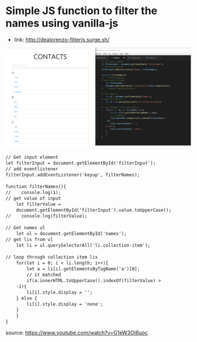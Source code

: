# Simple JS function to filter the names using vanilla-js

* link: http://dealorenzo-filterjs.surge.sh/

![alt-text](images/sample.png)

```
// Get input element
let filterInput = document.getElementById('filterInput');
// add eventlistener
filterInput.addEventListener('keyup', filterNames);

function filterNames(){
//    console.log(1);
// get value of input
    let filterValue = 
    document.getElementById('filterInput').value.toUpperCase();
//    console.log(filterValue);

// Get names ul
    let ul = document.getElementById('names');
// get lis from ul
    let li = ul.querySelectorAll('li.collection-item');

// loop through collection item lis
    for(let i = 0; i < li.length; i++){
        let a = li[i].getElementsByTagName('a')[0];
        // it matched
        if(a.innerHTML.toUpperCase().indexOf(filterValue) >
    -1){
        li[i].style.display = '';
    } else {
        li[i].style.display = 'none';
    }
    }
}
```

source: https://www.youtube.com/watch?v=G1eW3Oi6uoc